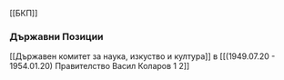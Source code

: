 [[БКП]]

### Държавни Позиции
[[Държавен комитет за наука, изкуство и култура]] в [[(1949.07.20 - 1954.01.20) Правителство Васил Коларов 1 2]]